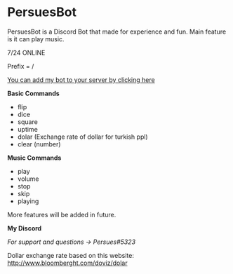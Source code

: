 # PersuesBot
PersuesBot is a Discord Bot that made for experience and fun.
Main feature is it can play music.

7/24 ONLINE

Prefix = /

[You can add my bot to your server by clicking here](https://discordapp.com/api/oauth2/authorize?client_id=440163732383989761&permissions=0&scope=bot)




**Basic Commands**
- flip     
- dice          
- square        
- uptime
- dolar (Exchange rate of dollar for turkish ppl) 
- clear (number)

**Music Commands**
- play
- volume
- stop
- skip
- playing

More features will be added in future.

**My Discord**

*For support and questions -> Persues#5323*
 
Dollar exchange rate based on this website: http://www.bloomberght.com/doviz/dolar
